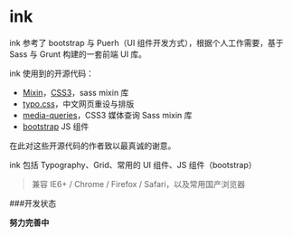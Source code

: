 # ink

ink 参考了 bootstrap 与 Puerh（UI 组件开发方式），根据个人工作需要，基于 Sass 与 Grunt 构建的一套前端 UI 库。

ink 使用到的开源代码：

- [Mixin](https://github.com/marvin1023/sassCore/blob/master/core/_mixin.scss)，[CSS3](https://github.com/marvin1023/sassCore/blob/master/core/_css3.scss)，sass mixin 库
- [typo.css](http://typo.sofi.sh/)，中文网页重设与排版
- [media-queries](https://github.com/paranoida/sass-mediaqueries/blob/master/_media-queries.scss)，CSS3 媒体查询 Sass mixin 库
- [bootstrap](https://github.com/twbs/bootstrap) JS 组件

在此对这些开源代码的作者致以最真诚的谢意。

ink 包括 Typography、Grid、常用的 UI 组件、JS 组件（bootstrap）

> 兼容 IE6+ / Chrome / Firefox / Safari，以及常用国产浏览器

###开发状态

**努力完善中**
